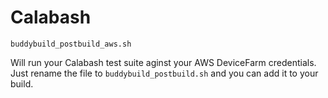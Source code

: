 # Calabash



```
buddybuild_postbuild_aws.sh
```
Will run your Calabash test suite aginst your AWS DeviceFarm credentials.  Just rename the file to `buddybuild_postbuild.sh` and you can add it to your build.
